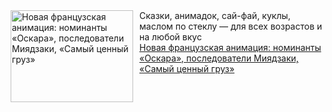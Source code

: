 <!--2025-01-29 15:26:24-->
<div class="yb">
  <div class="rss smaller1 kino_teatr"><a href="https://www.kino-teatr.ru/blog/y2025/1-29/2015/" title="Новая французская анимация: номинанты «Оскара», последователи Миядзаки, «Самый ценный груз»"><img src="https://www.kino-teatr.ru/blog/5/1/2015/poster.jpg" width="196" height="147" align="left" hspace="5" style="margin: 0px 10px 0px 5px" alt="Новая французская анимация: номинанты «Оскара», последователи Миядзаки, «Самый ценный груз»"/></a>Сказки, анимадок, сай-фай, куклы, маслом по стеклу — для всех возрастов и на любой вкус <br><a class="light" href="https://www.kino-teatr.ru/blog/y2025/1-29/2015/">Новая французская анимация: номинанты «Оскара», последователи Миядзаки, «Самый ценный груз»</a></div>
</div>
